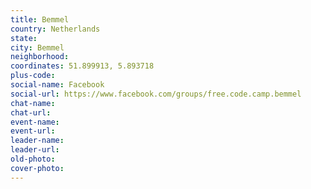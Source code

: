 ```yaml
---
title: Bemmel
country: Netherlands
state: 
city: Bemmel
neighborhood: 
coordinates: 51.899913, 5.893718
plus-code:
social-name: Facebook
social-url: https://www.facebook.com/groups/free.code.camp.bemmel
chat-name:
chat-url:
event-name:
event-url:
leader-name:
leader-url:
old-photo: 
cover-photo:
---
```

